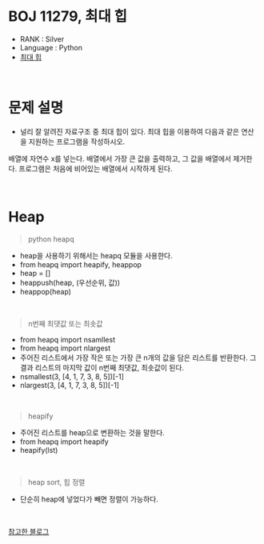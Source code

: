 # BOJ 11279, 최대 힙

- RANK : Silver
- Language : Python
- [최대 힙](https://www.acmicpc.net/problem/11279)

<br/>

# 문제 설명

- 널리 잘 알려진 자료구조 중 최대 힙이 있다. 최대 힙을 이용하여 다음과 같은 연산을 지원하는 프로그램을 작성하시오.

배열에 자연수 x를 넣는다.
배열에서 가장 큰 값을 출력하고, 그 값을 배열에서 제거한다.
프로그램은 처음에 비어있는 배열에서 시작하게 된다.

<br/>

# Heap

> python heapq

- heap을 사용하기 위해서는 heapq 모듈을 사용한다.
- from heapq import heapify, heappop
- heap = []
- heappush(heap, (우선순위, 값))
- heappop(heap)

</br>

> n번째 최댓값 또는 최솟값

- from heapq import nsamllest
- from heapq import nlargest
- 주어진 리스트에서 가장 작은 또는 가장 큰 n개의 값을 담은 리스트를 반환한다. 그 결과 리스트의 마지막 값이 n번째 최댓값, 최솟값이 된다.
- nsmallest(3, [4, 1, 7, 3, 8, 5])[-1]
- nlargest(3, [4, 1, 7, 3, 8, 5])[-1]

</br>

> heapify

- 주어진 리스트를 heap으로 변환하는 것을 말한다.
- from heapq import heapify
- heapify(lst)

</br>

> heap sort, 힙 정렬

- 단순히 heap에 넣었다가 빼면 정렬이 가능하다.

  </br>

[참고한 블로그](https://www.daleseo.com/python-heapq/)
